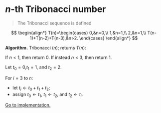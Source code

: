 # $n$-th Tribonacci number

> The Tribonacci sequence is defined

$$
\begin{align*}
T(n)=\begin{cases}
0,&n=0,\\
1,&n=1,\\
2,&n=1,\\
T(n-1)+T(n-2)+T(n-3),&n>2.
\end{cases}
\end{align*}
$$

**Algorithm.** Tribonacci $(n)$; returns $T(n)$:

If $n<1$, then return $0$.
If instead $n<3$, then return $1$.

Let $t_0=0$,$t_1=1$, and $t_2=2$.

For $i=3$ to $n$:

- let $t_i\leftarrow t_0+t_1+t_2$;
- assign $t_0\leftarrow t_1$, $t_1\leftarrow t_2$, and $t_2\leftarrow t_i$.

[Go to implementation.](../../src/dynamic_programming/lc1137_nth_tribonacci_number.c)
